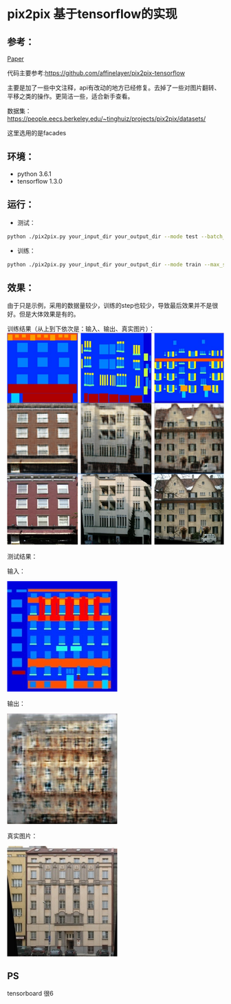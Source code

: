 # pix2pix 基于tensorflow的实现
## 参考：
[Paper](https://affinelayer.com/pix2pix/)

代码主要参考:https://github.com/affinelayer/pix2pix-tensorflow

主要是加了一些中文注释，api有改动的地方已经修复。去掉了一些对图片翻转、平移之类的操作。更简洁一些，适合新手查看。

数据集：https://people.eecs.berkeley.edu/~tinghuiz/projects/pix2pix/datasets/

这里选用的是facades
## 环境：
 - python 3.6.1
 - tensorflow 1.3.0

## 运行：
 - 测试：
 ```sh
 python ./pix2pix.py your_input_dir your_output_dir --mode test --batch_size 4 --checkpoint your_checkpoint_dir --ngf 16 --ndf 16
```
 - 训练：
```sh
python ./pix2pix.py your_input_dir your_output_dir --mode train --max_steps 500 --summary_freq 10 --progress_freq 10 --batch_size 4 --ngf 16 --ndf 16
```
## 效果：

由于只是示例，采用的数据量较少，训练的step也较少，导致最后效果并不是很好。但是大体效果是有的。

训练结果（从上到下依次是：输入、输出、真实图片）：
<img src='docs/train/train_result.png'>

测试结果：

输入：

<img src='docs/test/1-input.jpg'>

输出：

<img src='docs/test/1-output.jpg'>

真实图片：

<img src='docs/test/1-target.jpg'>


## PS

tensorboard 很6




